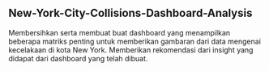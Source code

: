 ## New-York-City-Collisions-Dashboard-Analysis
Membersihkan serta membuat buat dashboard yang menampilkan beberapa matriks penting untuk memberikan gambaran dari data mengenai kecelakaan di kota New York. 
Memberikan rekomendasi dari insight yang didapat dari dashboard yang telah dibuat. 
